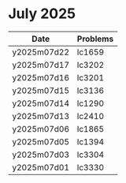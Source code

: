 # July 2025

| Date        | Problems |
| ----------- | -------- |
| y2025m07d22 | lc1659   |
| y2025m07d17 | lc3202   |
| y2025m07d16 | lc3201   |
| y2025m07d15 | lc3136   |
| y2025m07d14 | lc1290   |
| y2025m07d13 | lc2410   |
| y2025m07d06 | lc1865   |
| y2025m07d05 | lc1394   |
| y2025m07d03 | lc3304   |
| y2025m07d01 | lc3330   |
